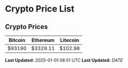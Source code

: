 # Crypto Price List

## Crypto Prices
| Bitcoin | Ethereum | Litecoin |
| ------- | -------- | -------- |
| $93190 | $3329.11 | $102.98 |
**Last Updated:** 2025-01-01 08:51 UTC
**Last Updated:** $DATE$
